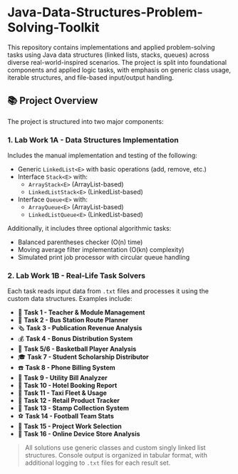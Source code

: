 # Java-Data-Structures-Problem-Solving-Toolkit

This repository contains implementations and applied problem-solving tasks using Java data structures (linked lists, stacks, queues) across diverse real-world-inspired scenarios. The project is split into foundational components and applied logic tasks, with emphasis on generic class usage, iterable structures, and file-based input/output handling.

## 📚 Project Overview

The project is structured into two major components:

### 1. **Lab Work 1A - Data Structures Implementation**
Includes the manual implementation and testing of the following:

- Generic `LinkedList<E>` with basic operations (add, remove, etc.)
- Interface `Stack<E>` with:
  - `ArrayStack<E>` (ArrayList-based)
  - `LinkedListStack<E>` (LinkedList-based)
- Interface `Queue<E>` with:
  - `ArrayQueue<E>` (ArrayList-based)
  - `LinkedListQueue<E>` (LinkedList-based)

Additionally, it includes three optional algorithmic tasks:
- Balanced parentheses checker (O(n) time)
- Moving average filter implementation (O(kn) complexity)
- Simulated print job processor with circular queue handling

### 2. **Lab Work 1B - Real-Life Task Solvers**
Each task reads input data from `.txt` files and processes it using the custom data structures. Examples include:

- 📘 **Task 1 - Teacher & Module Management**
- 🚌 **Task 2 - Bus Station Route Planner**
- 🗞️ **Task 3 - Publication Revenue Analysis**
- 💰 **Task 4 - Bonus Distribution System**
- 🏀 **Task 5/6 - Basketball Player Analysis**
- 🎓 **Task 7 - Student Scholarship Distributor**
- ☎️ **Task 8 - Phone Billing System**
- 🧾 **Task 9 - Utility Bill Analyzer**
- 🏨 **Task 10 - Hotel Booking Report**
- 🚕 **Task 11 - Taxi Fleet & Usage**
- 🛒 **Task 12 - Retail Product Tracker**
- 📮 **Task 13 - Stamp Collection System**
- ⚽ **Task 14 - Football Team Stats**
- 📂 **Task 15 - Project Work Selection**
- 🤖 **Task 16 - Online Device Store Analysis**

> All solutions use generic classes and custom singly linked list structures. Console output is organized in tabular format, with additional logging to `.txt` files for each result set.

